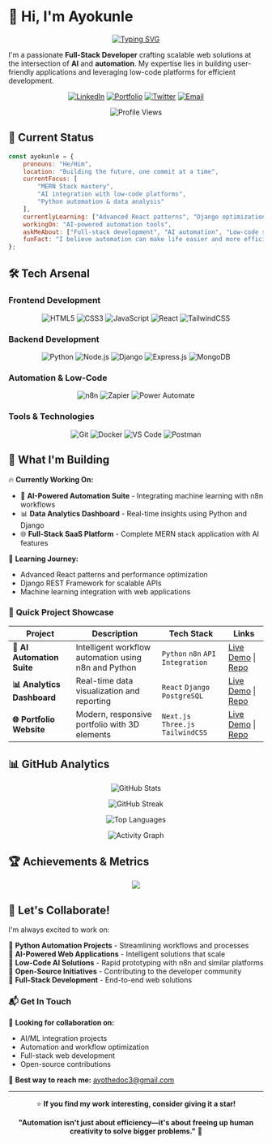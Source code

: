 # 👋 Hi, I'm Ayokunle

<div align="center">

[![Typing SVG](https://readme-typing-svg.herokuapp.com?font=Fira+Code&size=24&pause=1000&color=4CAF50&center=true&vCenter=true&width=600&lines=Full-Stack+Developer+%F0%9F%9A%80;AI+%26+Automation+Enthusiast+%F0%9F%A4%96;Building+Scalable+Web+Solutions+%F0%9F%8C%90;Low-Code+Innovation+Expert+%E2%9A%A1)](https://git.io/typing-svg)

</div>

I'm a passionate **Full-Stack Developer** crafting scalable web solutions at the intersection of **AI** and **automation**. My expertise lies in building user-friendly applications and leveraging low-code platforms for efficient development.

<div align="center">
 
[![LinkedIn](https://img.shields.io/badge/LinkedIn-0077B5?style=for-the-badge&logo=linkedin&logoColor=white)](https://www.linkedin.com/in/ayothedoc)
[![Portfolio](https://img.shields.io/badge/Portfolio-4CAF50?style=for-the-badge&logo=google-chrome&logoColor=white)](https://www.ayothedoc.com/)
[![Twitter](https://img.shields.io/badge/X-000000?style=for-the-badge&logo=x&logoColor=white)](https://x.com/ayothedoc)
[![Email](https://img.shields.io/badge/Gmail-D14836?style=for-the-badge&logo=gmail&logoColor=white)](mailto:ayothedoc3@gmail.com)

![Profile Views](https://komarev.com/ghpvc/?username=ayothedoc3&color=4CAF50&style=for-the-badge)

</div>

## 🚀 Current Status

```javascript
const ayokunle = {
    pronouns: "He/Him",
    location: "Building the future, one commit at a time",
    currentFocus: [
        "MERN Stack mastery",
        "AI integration with low-code platforms", 
        "Python automation & data analysis"
    ],
    currentlyLearning: ["Advanced React patterns", "Django optimization", "n8n workflows"],
    workingOn: "AI-powered automation tools",
    askMeAbout: ["Full-stack development", "AI automation", "Low-code solutions"],
    funFact: "I believe automation can make life easier and more efficient! ⚡"
};
```

## 🛠️ Tech Arsenal

### **Frontend Development**
<div align="center">

![HTML5](https://img.shields.io/badge/HTML5-E34F26?style=for-the-badge&logo=html5&logoColor=white)
![CSS3](https://img.shields.io/badge/CSS3-1572B6?style=for-the-badge&logo=css3&logoColor=white)
![JavaScript](https://img.shields.io/badge/JavaScript-F7DF1E?style=for-the-badge&logo=javascript&logoColor=black)
![React](https://img.shields.io/badge/React-20232A?style=for-the-badge&logo=react&logoColor=61DAFB)
![TailwindCSS](https://img.shields.io/badge/Tailwind_CSS-38B2AC?style=for-the-badge&logo=tailwind-css&logoColor=white)

</div>

### **Backend Development**
<div align="center">

![Python](https://img.shields.io/badge/Python-3776AB?style=for-the-badge&logo=python&logoColor=white)
![Node.js](https://img.shields.io/badge/Node.js-43853D?style=for-the-badge&logo=node.js&logoColor=white)
![Django](https://img.shields.io/badge/Django-092E20?style=for-the-badge&logo=django&logoColor=white)
![Express.js](https://img.shields.io/badge/Express.js-404D59?style=for-the-badge)
![MongoDB](https://img.shields.io/badge/MongoDB-4EA94B?style=for-the-badge&logo=mongodb&logoColor=white)

</div>

### **Automation & Low-Code**
<div align="center">

![n8n](https://img.shields.io/badge/n8n-41BDF5?style=for-the-badge&logo=n8n&logoColor=white)
![Zapier](https://img.shields.io/badge/Zapier-FF4A00?style=for-the-badge&logo=zapier&logoColor=white)
![Power Automate](https://img.shields.io/badge/Power_Automate-0066FF?style=for-the-badge&logo=power-automate&logoColor=white)

</div>

### **Tools & Technologies**
<div align="center">

![Git](https://img.shields.io/badge/Git-F05032?style=for-the-badge&logo=git&logoColor=white)
![Docker](https://img.shields.io/badge/Docker-2496ED?style=for-the-badge&logo=docker&logoColor=white)
![VS Code](https://img.shields.io/badge/VS_Code-007ACC?style=for-the-badge&logo=visual-studio-code&logoColor=white)
![Postman](https://img.shields.io/badge/Postman-FF6C37?style=for-the-badge&logo=postman&logoColor=white)

</div>

## 💼 What I'm Building

🔥 **Currently Working On:**
- 🤖 **AI-Powered Automation Suite** - Integrating machine learning with n8n workflows
- 📊 **Data Analytics Dashboard** - Real-time insights using Python and Django
- 🌐 **Full-Stack SaaS Platform** - Complete MERN stack application with AI features

🌱 **Learning Journey:**
- Advanced React patterns and performance optimization
- Django REST Framework for scalable APIs
- Machine learning integration with web applications

</div>

### 🚀 **Quick Project Showcase**

| Project | Description | Tech Stack | Links |
|---------|-------------|------------|-------|
| **🤖 AI Automation Suite** | Intelligent workflow automation using n8n and Python | `Python` `n8n` `API Integration` | [Live Demo](https://your-demo-link.com) \| [Repo](https://github.com/ayothedoc3/ai-automation-suite) |
| **📊 Analytics Dashboard** | Real-time data visualization and reporting | `React` `Django` `PostgreSQL` | [Live Demo](https://your-demo-link.com) \| [Repo](https://github.com/ayothedoc3/analytics-dashboard) |
| **🌐 Portfolio Website** | Modern, responsive portfolio with 3D elements | `Next.js` `Three.js` `TailwindCSS` | [Live Demo](https://ayothedoc.com) \| [Repo](https://github.com/ayothedoc3/portfolio) |

## 📊 GitHub Analytics

<div align="center">
 
![GitHub Stats](https://github-readme-stats.vercel.app/api?username=ayothedoc3&show_icons=true&theme=tokyonight&hide_border=true&count_private=true&bg_color=0D1117&include_all_commits=true)
 
![GitHub Streak](https://github-readme-streak-stats.herokuapp.com/?user=ayothedoc3&theme=tokyonight&hide_border=true&background=0D1117)

</div>

<div align="center">
 
![Top Languages](https://github-readme-stats.vercel.app/api/top-langs/?username=ayothedoc3&layout=donut&theme=tokyonight&hide_border=true&bg_color=0D1117&langs_count=8)

![Activity Graph](https://github-readme-activity-graph.vercel.app/graph?username=ayothedoc3&theme=tokyo-night&bg_color=0D1117&hide_border=true)

</div>

## 🏆 Achievements & Metrics

<div align="center">

![](https://github-profile-trophy.vercel.app/?username=ayothedoc3&theme=tokyonight&no-frame=true&no-bg=true&margin-w=4&row=1)

</div>

## 🤝 Let's Collaborate!

I'm always excited to work on:

🔹 **Python Automation Projects** - Streamlining workflows and processes  
🔹 **AI-Powered Web Applications** - Intelligent solutions that scale  
🔹 **Low-Code AI Solutions** - Rapid prototyping with n8n and similar platforms  
🔹 **Open-Source Initiatives** - Contributing to the developer community  
🔹 **Full-Stack Development** - End-to-end web solutions  

### 📬 Get In Touch

💬 **Looking for collaboration on:**
- AI/ML integration projects
- Automation and workflow optimization
- Full-stack web development
- Open-source contributions

📧 **Best way to reach me:** [ayothedoc3@gmail.com](mailto:ayothedoc3@gmail.com)

<div align="center">

---

⭐ **If you find my work interesting, consider giving it a star!**

**"Automation isn't just about efficiency—it's about freeing up human creativity to solve bigger problems."** 🚀

</div>
